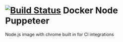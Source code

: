 [![Build Status](https://travis-ci.org/adrianchia/docker-node-puppeteer.svg?branch=master)](https://travis-ci.org/adrianchia/docker-node-puppeteer)
Docker Node Puppeteer
=====================
Node.js image with chrome built in for CI integrations
